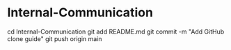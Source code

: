 # Internal-Communication
cd Internal-Communication
git add README.md
git commit -m "Add GitHub clone guide"
git push origin main
